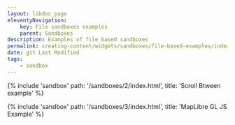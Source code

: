```yaml
---
layout: libdoc_page
eleventyNavigation:
    key: File sandboxes examples
    parent: Sandboxes
description: Examples of file based sandboxes
permalink: creating-content/widgets/sandboxes/file-based-examples/index.html
date: git Last Modified
tags:
    - sandbox
---
```

{% include 'sandbox' path: '/sandboxes/2/index.html', title: 'Scroll Btween example' %}

{% include 'sandbox' path: '/sandboxes/3/index.html', title: 'MapLibre GL JS Example' %}

